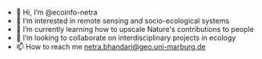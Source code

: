 - 👋 Hi, I’m @ecoinfo-netra
- 👀 I’m interested in remote sensing and socio-ecological systems
- 🌱 I’m currently learning how to upscale Nature's contributions to people
- 💞️ I’m looking to collaborate on interdisciplinary projects in ecology
- 📫 How to reach me netra.bhandari@geo.uni-marburg.de

<!---
ecoinfo-netra/ecoinfo-netra is a ✨ special ✨ repository because its `README.md` (this file) appears on your GitHub profile.
You can click the Preview link to take a look at your changes.
--->
